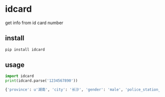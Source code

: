 idcard
======

get info from id card number

install
-------

```bash
pip install idcard
```

usage
------

```python
import idcard
print(idcard.parse('1234567890'))
```

```python
{'province': u'湖南', 'city': '长沙', 'gender': 'male', 'police_station_code': '62', 'district': '雨花区', 'birthday': '2000-01-01 00:00:00', 'valid': True}
```
